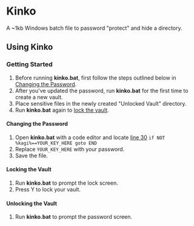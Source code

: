 # Kinko
A ~1kb Windows batch file to password "protect" and hide a directory.

## Using Kinko
### Getting Started
1. Before running **kinko.bat**, first follow the steps outlined below in [Changing the Password](https://github.com/Tressley/kinko#changing-the-password).
1. After you've updated the password, run **kinko.bat** for the first time to create a new vault.
1. Place sensitive files in the newly created "Unlocked Vault" directory.
1. Run **kinko.bat** again to [lock the vault](https://github.com/Tressley/kinko#locking-the-vault).

#### Changing the Password
1. Open **kinko.bat** with a code editor and locate [line 30](https://github.com/Tressley/kinko/blob/3d620c5b97a202e96f6dce9fac7ccf9b660d495d/kinko.bat#L30) `if NOT %kagi%==YOUR_KEY_HERE goto END`
1. Replace `YOUR_KEY_HERE` with your password.
1. Save the file.

#### Locking the Vault
1. Run **kinko.bat** to prompt the lock screen.
1. Press Y to lock your vault.

#### Unlocking the Vault
1. Run **kinko.bat** to prompt the password screen.
